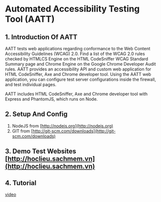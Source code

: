 # Automated Accessibility Testing Tool (AATT)

## 1. Introduction Of AATT

AATT tests web applications regarding conformance to the Web Content Accessibility Guidelines (WCAG) 2.0. Find a list of the WCAG 2.0 rules checked by HTMLCS Engine on the HTML CodeSniffer WCAG Standard Summary page and Chrome Engine on the Google Chrome Developer Audit rules. AATT provides an accessibility API and custom web application for HTML CodeSniffer, Axe and Chrome developer tool. Using the AATT web application, you can configure test server configurations inside the firewall, and test individual pages.

AATT includes HTML CodeSniffer, Axe and Chrome developer tool with Express and PhantomJS, which runs on Node.

## 2. Setup And Config

1. NodeJS from [http://nodejs.org](http://nodejs.org)
2. GIT from [http://git-scm.com/downloads](http://git-scm.com/downloads)

## 3. Demo Test Websites [http://hoclieu.sachmem.vn](http://hoclieu.sachmem.vn)

## 4. Tutorial

[video](https://www.youtube.com/watch?v=D2ZmnQ_EQMY&t=215s)
